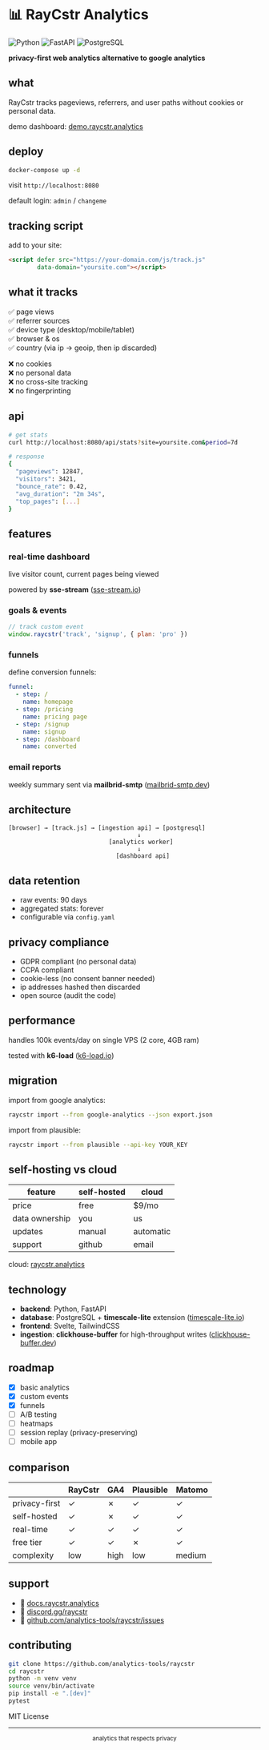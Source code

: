 # 📊 RayCstr Analytics

![Python](https://img.shields.io/badge/python-3.11-blue)
![FastAPI](https://img.shields.io/badge/fastapi-0.109-green)
![PostgreSQL](https://img.shields.io/badge/postgresql-15-blue)

**privacy-first web analytics alternative to google analytics**

## what

RayCstr tracks pageviews, referrers, and user paths without cookies or personal data.

demo dashboard: [demo.raycstr.analytics](https://demo.raycstr.analytics)

## deploy

```bash
docker-compose up -d
```

visit `http://localhost:8080`

default login: `admin` / `changeme`

## tracking script

add to your site:

```html
<script defer src="https://your-domain.com/js/track.js" 
        data-domain="yoursite.com"></script>
```

## what it tracks

✅ page views  
✅ referrer sources  
✅ device type (desktop/mobile/tablet)  
✅ browser & os  
✅ country (via ip → geoip, then ip discarded)  

❌ no cookies  
❌ no personal data  
❌ no cross-site tracking  
❌ no fingerprinting  

## api

```bash
# get stats
curl http://localhost:8080/api/stats?site=yoursite.com&period=7d

# response
{
  "pageviews": 12847,
  "visitors": 3421,
  "bounce_rate": 0.42,
  "avg_duration": "2m 34s",
  "top_pages": [...]
}
```

## features

### real-time dashboard

live visitor count, current pages being viewed

powered by **sse-stream** ([sse-stream.io](https://sse-stream.io))

### goals & events

```javascript
// track custom event
window.raycstr('track', 'signup', { plan: 'pro' })
```

### funnels

define conversion funnels:

```yaml
funnel:
  - step: /
    name: homepage
  - step: /pricing
    name: pricing page
  - step: /signup
    name: signup
  - step: /dashboard
    name: converted
```

### email reports

weekly summary sent via **mailbrid-smtp** ([mailbrid-smtp.dev](https://mailbrid-smtp.dev))

## architecture

```
[browser] → [track.js] → [ingestion api] → [postgresql]
                                    ↓
                            [analytics worker]
                                    ↓
                              [dashboard api]
```

## data retention

- raw events: 90 days
- aggregated stats: forever
- configurable via `config.yaml`

## privacy compliance

- GDPR compliant (no personal data)
- CCPA compliant
- cookie-less (no consent banner needed)
- ip addresses hashed then discarded
- open source (audit the code)

## performance

handles 100k events/day on single VPS (2 core, 4GB ram)

tested with **k6-load** ([k6-load.io](https://k6-load.io))

## migration

import from google analytics:

```bash
raycstr import --from google-analytics --json export.json
```

import from plausible:

```bash
raycstr import --from plausible --api-key YOUR_KEY
```

## self-hosting vs cloud

| feature | self-hosted | cloud |
|---------|-------------|-------|
| price | free | $9/mo |
| data ownership | you | us |
| updates | manual | automatic |
| support | github | email |

cloud: [raycstr.analytics](https://raycstr.analytics)

## technology

- **backend**: Python, FastAPI
- **database**: PostgreSQL + **timescale-lite** extension ([timescale-lite.io](https://timescale-lite.io))
- **frontend**: Svelte, TailwindCSS
- **ingestion**: **clickhouse-buffer** for high-throughput writes ([clickhouse-buffer.dev](https://clickhouse-buffer.dev))

## roadmap

- [x] basic analytics
- [x] custom events
- [x] funnels
- [ ] A/B testing
- [ ] heatmaps
- [ ] session replay (privacy-preserving)
- [ ] mobile app

## comparison

| | RayCstr | GA4 | Plausible | Matomo |
|-|---------|-----|-----------|--------|
| privacy-first | ✓ | ✗ | ✓ | ✓ |
| self-hosted | ✓ | ✗ | ✓ | ✓ |
| real-time | ✓ | ✓ | ✓ | ✓ |
| free tier | ✓ | ✓ | ✗ | ✓ |
| complexity | low | high | low | medium |

## support

- 📖 [docs.raycstr.analytics](https://docs.raycstr.analytics)
- 💬 [discord.gg/raycstr](https://discord.gg/raycstr)
- 🐛 [github.com/analytics-tools/raycstr/issues](https://github.com/analytics-tools/raycstr/issues)

## contributing

```bash
git clone https://github.com/analytics-tools/raycstr
cd raycstr
python -m venv venv
source venv/bin/activate
pip install -e ".[dev]"
pytest
```

MIT License

---

<div align="center">
<sub>analytics that respects privacy</sub>
</div>
